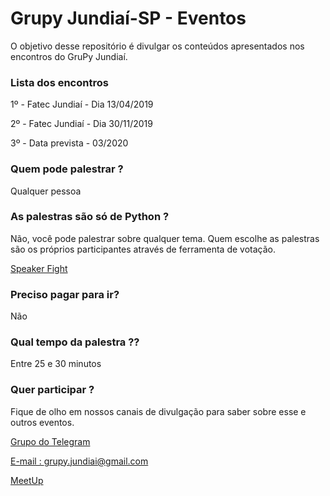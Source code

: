 # Grupy Jundiaí-SP - Eventos #

O objetivo desse repositório é divulgar os conteúdos apresentados nos encontros do GruPy Jundiaí.


### Lista dos encontros ###

1º - Fatec Jundiaí - Dia 13/04/2019

2º - Fatec Jundiaí - Dia 30/11/2019

3º - Data prevista - 03/2020


### Quem pode palestrar ? ###

Qualquer pessoa

### As palestras são só de Python ? ###

Não, você pode palestrar sobre qualquer tema. Quem escolhe as palestras são os próprios participantes através de ferramenta de votação.


[Speaker Fight](https://speakerfight.com/)

### Preciso pagar para ir? ###

Não

### Qual tempo da palestra ?? ###

Entre 25 e 30 minutos


### Quer participar ? ###

Fique de olho em nossos canais de divulgação para saber sobre esse e outros eventos.

[Grupo do Telegram](https://t.me/grupy_jundiai)

[E-mail : grupy.jundiai@gmail.com](grupy.jundiai@gmail.com)

[MeetUp](http://meetup.com/Grupy-SP)
